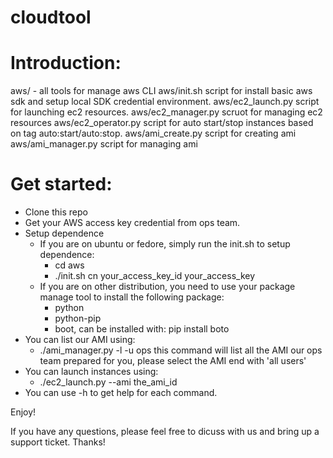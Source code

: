 cloudtool
=========

Introduction:
=============

aws/ - all tools for manage aws CLI
aws/init.sh     script for install basic aws sdk and setup local SDK credential environment.
aws/ec2_launch.py   script for launching ec2 resources.
aws/ec2_manager.py  scruot for managing ec2 resources 
aws/ec2_operator.py script for auto start/stop instances based on tag auto:start/auto:stop.
aws/ami_create.py  script for creating ami
aws/ami_manager.py  script for managing ami 

Get started:
==============

* Clone this repo
* Get your AWS access key credential from ops team.
* Setup dependence
  * If you are on ubuntu or fedore, simply run the init.sh to setup dependence:
      * cd aws
      * ./init.sh cn your_access_key_id  your_access_key
  * If you are on other distribution, you need to use your package manage tool to install the following package:
      * python 
      * python-pip
      * boot, can be installed with: pip install boto 
* You can list our AMI using:
  * ./ami_manager.py -l -u ops this command will list all the AMI our ops team prepared for you, please select the AMI end with 'all users'
* You can launch instances using:
  * ./ec2_launch.py --ami the_ami_id 
* You can use -h to get help for each command.

Enjoy!

If you have any questions, please feel free to dicuss with us and  bring up a support ticket.
Thanks!
